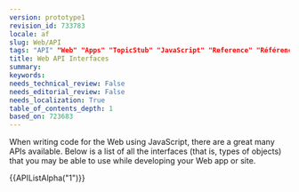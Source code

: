 ```yaml
---
version: prototype1
revision_id: 733783
locale: af
slug: Web/API
tags: "API" "Web" "Apps" "TopicStub" "JavaScript" "Reference" "Référence(2)" "NeedsTranslation"
title: Web API Interfaces
summary: 
keywords: 
needs_technical_review: False
needs_editorial_review: False
needs_localization: True
table_of_contents_depth: 1
based_on: 723683
---
```

<p>When writing code for the Web using JavaScript, there are a great many APIs available. Below is a list of all the interfaces (that is, types of objects) that you may be able to use while developing your Web app or site.</p>

<div>{{APIListAlpha("1")}}</div>

